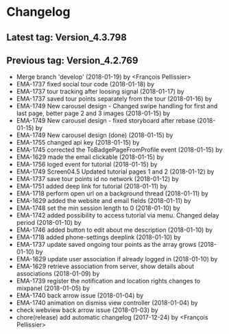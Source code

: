 # Changelog
## Latest tag: Version_4.3.798
## Previous tag: Version_4.2.769
* Merge branch 'develop' (2018-01-19) by <François Pellissier>
* EMA-1737 fixed social tour code (2018-01-18) by <VeronicaGliga>
* EMA-1737 tour tracking after loosing signal (2018-01-17) by <VeronicaGliga>
* EMA-1737 saved tour points separately from the tour (2018-01-16) by <VeronicaGliga>
* EMA-1749 New carousel design - Changed swipe handling for first and last page, better page 2 and 3 images (2018-01-15) by <Mihai Ionescu>
* EMA-1749 New carousel design - fixed storyboard after rebase (2018-01-15) by <Mihai Ionescu>
* EMA-1749 New carousel design (done) (2018-01-15) by <Mihai Ionescu>
* EMA-1755 changed api key (2018-01-15) by <VeronicaGliga>
* EMA-1745 corrected the ToBadgePageFromProfile event (2018-01-15) by <VeronicaGliga>
* EMA-1629 made the email clickable (2018-01-15) by <VeronicaGliga>
* EMA-1756 loged event for tutorial (2018-01-15) by <VeronicaGliga>
* EMA-1749 Screen04.5 Updated tutorial pages 1 and 2 (2018-01-12) by <Mihai Ionescu>
* EMA-1737 save tour points id no network (2018-01-12) by <VeronicaGliga>
* EMA-1751 added deep link for tutorial (2018-01-11) by <VeronicaGliga>
* EMA-1718 perform open url on a background thread (2018-01-11) by <VeronicaGliga>
* EMA-1629 added the website and email fields (2018-01-11) by <VeronicaGliga>
* EMA-1748 set the min session length to 0 (2018-01-10) by <VeronicaGliga>
* EMA-1742 added possibility to access tutorial via menu. Changed delay period (2018-01-10) by <VeronicaGliga>
* EMA-1746 added button to edit about me description (2018-01-10) by <VeronicaGliga>
* EMA-1718 added phone-settings deeplink (2018-01-10) by <VeronicaGliga>
* EMA-1737 update saved ongoing tour points as the array grows (2018-01-10) by <VeronicaGliga>
* EMA-1629 update user association if already logged in (2018-01-10) by <VeronicaGliga>
* EMA-1629 retrieve association from server, show details about associations (2018-01-09) by <VeronicaGliga>
* EMA-1739 register the notification and location rights changes to mixpanel (2018-01-05) by <VeronicaGliga>
* EMA-1740 back arrow issue (2018-01-04) by <VeronicaGliga>
* EMA-1740 animation on dismiss view controller (2018-01-04) by <VeronicaGliga>
* check webview back arrow issue (2018-01-03) by <VeronicaGliga>
* chore(release) add automatic changelog (2017-12-24) by <François Pellissier>
